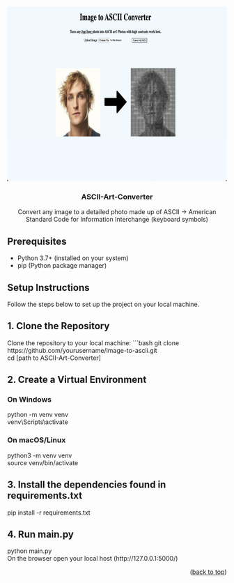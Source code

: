 <a id="readme-top"></a>



<!-- PROJECT LOGO -->
<br />
<div align="center">
  <a href="https://github.com/alextgu/ASCII-Art-Converter">
    <img src="webpage.png" alt="Logo" width="750" height="400">
  </a>

<h3 align="center">ASCII-Art-Converter</h3>

  <p align="center">
    Convert any image to a detailed photo made up of ASCII -> American Standard Code for Information Interchange (keyboard symbols)
    <br />
  </p>
</div>


## Prerequisites

- Python 3.7+ (installed on your system)
- pip (Python package manager)

## Setup Instructions

Follow the steps below to set up the project on your local machine.

## 1. Clone the Repository

<p> Clone the repository to your local machine:
```bash
git clone https://github.com/yourusername/image-to-ascii.git <br>
cd [path to ASCII-Art-Converter]

##  2. Create a Virtual Environment 

### On Windows 
<p>python -m venv venv <br> venv\Scripts\activate </p>

### On macOS/Linux
<p>python3 -m venv venv <br> source venv/bin/activate </p> 

## 3. Install the dependencies found in requirements.txt
<p> pip install -r requirements.txt </p>

## 4. Run main.py

<p> python main.py <br> On the browser open your local host (http://127.0.0.1:5000/)</p>



<p align="right">(<a href="#readme-top">back to top</a>)</p>



<!-- 
## License

Distributed under the project_license. See `LICENSE.txt` for more information.

<p align="right">(<a href="#readme-top">back to top</a>)</p>




## Contact

Your Name - [@twitter_handle](https://twitter.com/twitter_handle) - email@email_client.com

Project Link: [https://github.com/github_username/repo_name](https://github.com/github_username/repo_name)

<p align="right">(<a href="#readme-top">back to top</a>)</p>




## Acknowledgments

* []()
* []()
* []()

<p align="right">(<a href="#readme-top">back to top</a>)</p>
-->


<!-- MARKDOWN LINKS & IMAGES -->
<!-- https://www.markdownguide.org/basic-syntax/#reference-style-links -->
[contributors-shield]: https://img.shields.io/github/contributors/github_username/repo_name.svg?style=for-the-badge
[contributors-url]: https://github.com/github_username/repo_name/graphs/contributors
[forks-shield]: https://img.shields.io/github/forks/github_username/repo_name.svg?style=for-the-badge
[forks-url]: https://github.com/github_username/repo_name/network/members
[stars-shield]: https://img.shields.io/github/stars/github_username/repo_name.svg?style=for-the-badge
[stars-url]: https://github.com/github_username/repo_name/stargazers
[issues-shield]: https://img.shields.io/github/issues/github_username/repo_name.svg?style=for-the-badge
[issues-url]: https://github.com/github_username/repo_name/issues
[license-shield]: https://img.shields.io/github/license/github_username/repo_name.svg?style=for-the-badge
[license-url]: https://github.com/github_username/repo_name/blob/master/LICENSE.txt
[linkedin-shield]: https://img.shields.io/badge/-LinkedIn-black.svg?style=for-the-badge&logo=linkedin&colorB=555
[linkedin-url]: https://linkedin.com/in/linkedin_username
[product-screenshot]: images/screenshot.png
[Next.js]: https://img.shields.io/badge/next.js-000000?style=for-the-badge&logo=nextdotjs&logoColor=white
[Next-url]: https://nextjs.org/
[React.js]: https://img.shields.io/badge/React-20232A?style=for-the-badge&logo=react&logoColor=61DAFB
[React-url]: https://reactjs.org/
[Vue.js]: https://img.shields.io/badge/Vue.js-35495E?style=for-the-badge&logo=vuedotjs&logoColor=4FC08D
[Vue-url]: https://vuejs.org/
[Angular.io]: https://img.shields.io/badge/Angular-DD0031?style=for-the-badge&logo=angular&logoColor=white
[Angular-url]: https://angular.io/
[Svelte.dev]: https://img.shields.io/badge/Svelte-4A4A55?style=for-the-badge&logo=svelte&logoColor=FF3E00
[Svelte-url]: https://svelte.dev/
[Laravel.com]: https://img.shields.io/badge/Laravel-FF2D20?style=for-the-badge&logo=laravel&logoColor=white
[Laravel-url]: https://laravel.com
[Bootstrap.com]: https://img.shields.io/badge/Bootstrap-563D7C?style=for-the-badge&logo=bootstrap&logoColor=white
[Bootstrap-url]: https://getbootstrap.com
[JQuery.com]: https://img.shields.io/badge/jQuery-0769AD?style=for-the-badge&logo=jquery&logoColor=white
[JQuery-url]: https://jquery.com 
